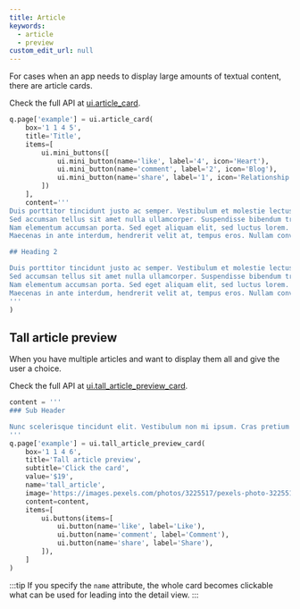 ```yaml
---
title: Article
keywords:
  - article
  - preview
custom_edit_url: null
---
```


For cases when an app needs to display large amounts of textual content, there are article cards.

Check the full API at [ui.article_card](/docs/api/ui#article_card).

```py
q.page['example'] = ui.article_card(
    box='1 1 4 5',
    title='Title',
    items=[
        ui.mini_buttons([
            ui.mini_button(name='like', label='4', icon='Heart'),
            ui.mini_button(name='comment', label='2', icon='Blog'),
            ui.mini_button(name='share', label='1', icon='Relationship'),
        ])
    ],
    content='''
Duis porttitor tincidunt justo ac semper. Vestibulum et molestie lectus. Proin vel eros a ex condimentum aliquam.
Sed accumsan tellus sit amet nulla ullamcorper. Suspendisse bibendum tristique sem, quis lacinia ex pulvinar quis.
Nam elementum accumsan porta. Sed eget aliquam elit, sed luctus lorem. Nulla gravida malesuada purus eu eleifend.
Maecenas in ante interdum, hendrerit velit at, tempus eros. Nullam convallis tempor libero at viverra.

## Heading 2

Duis porttitor tincidunt justo ac semper. Vestibulum et molestie lectus. Proin vel eros a ex condimentum aliquam.
Sed accumsan tellus sit amet nulla ullamcorper. Suspendisse bibendum tristique sem, quis lacinia ex pulvinar quis.
Nam elementum accumsan porta. Sed eget aliquam elit, sed luctus lorem. Nulla gravida malesuada purus eu eleifend.
Maecenas in ante interdum, hendrerit velit at, tempus eros. Nullam convallis tempor libero at viverra.
'''
)
```

## Tall article preview

When you have multiple articles and want to display them all and give the user a choice.

Check the full API at [ui.tall_article_preview_card](/docs/api/ui#tall_article_preview_card).

```py
content = '''
### Sub Header

Nunc scelerisque tincidunt elit. Vestibulum non mi ipsum. Cras pretium suscipit tellus sit ametsa aliquet.
'''
q.page['example'] = ui.tall_article_preview_card(
    box='1 1 4 6',
    title='Tall article preview',
    subtitle='Click the card',
    value='$19',
    name='tall_article',
    image='https://images.pexels.com/photos/3225517/pexels-photo-3225517.jpeg?auto=compress&cs=tinysrgb&dpr=2&h=750&w=1260',
    content=content,
    items=[
        ui.buttons(items=[
            ui.button(name='like', label='Like'),
            ui.button(name='comment', label='Comment'),
            ui.button(name='share', label='Share'),
        ]),
    ]
)
```

:::tip
If you specify the `name` attribute, the whole card becomes clickable what can be used for leading into the detail view.
:::
